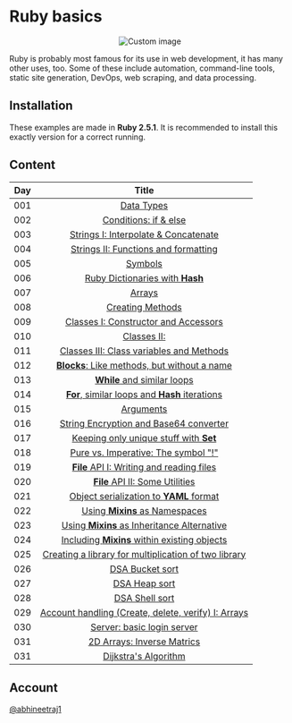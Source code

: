 # Ruby basics

<p align="center">
  <img src="https://raw.github.com/abhineetraj1/ruby-basics/master/images/ruby.png" alt="Custom image"/>
</p>

Ruby is probably most famous for its use in web development, it has many other uses, too. Some of these include automation, command-line tools, static site generation, DevOps, web scraping, and data processing.

## Installation

These examples are made in **Ruby 2.5.1**. It is recommended to install this exactly version for a correct running.

## Content

| Day | Title      |
| --- |:----------: |
| 001 | [Data Types](code/day001.rb) |
| 002 | [Conditions: if & else](code/day002.rb) |
| 003 | [Strings I: Interpolate & Concatenate](code/day003.rb) |
| 004 | [Strings II: Functions and formatting](code/day004.rb) |
| 005 | [Symbols](code/day005.rb) |
| 006 | [Ruby Dictionaries with **Hash**](code/day006.rb) |
| 007 | [Arrays](code/day007.rb) |
| 008 | [Creating Methods](code/day008.rb) |
| 009 | [Classes I: Constructor and Accessors](code/day009.rb) |
| 010 | [Classes II:](code/day010.rb) |
| 011 | [Classes III: Class variables and Methods](code/day011.rb) |
| 012 | [**Blocks**: Like methods, but without a name](code/day012.rb) |
| 013 | [**While** and similar loops](code/day013.rb) |
| 014 | [**For**, similar loops and **Hash** iterations](code/day014.rb) |
| 015 | [Arguments](code/day015.rb) |
| 016 | [String Encryption and Base64 converter](code/day016.rb) |
| 017 | [Keeping only unique stuff with **Set**](code/day017.rb) |
| 018 | [Pure vs. Imperative: The symbol "!"](code/day018.rb) |
| 019 | [**File** API I: Writing and reading files](code/day019.rb) |
| 020 | [**File** API II: Some Utilities](code/day020.rb) |
| 021 | [Object serialization to **YAML** format](code/day021.rb) |
| 022 | [Using **Mixins** as Namespaces](code/day022.rb) |
| 023 | [Using **Mixins** as Inheritance Alternative](code/day023.rb) |
| 024 | [Including **Mixins** within existing objects](code/day024.rb) |
| 025 | [Creating a library for multiplication of two library](code/day025.rb) |
| 026 | [DSA Bucket sort](code/day026.rb) |
| 027 | [DSA Heap sort](code/day027.rb) |
| 028 | [DSA Shell sort](code/day028.rb) |
| 029 | [Account handling (Create, delete, verify) I: Arrays](code/day029.rb) |
| 030 | [Server: basic login server](code/day030.rb)
| 031 | [2D Arrays: Inverse Matrics](code/day031.rb)
| 031 | [Dijkstra's Algorithm](code/day032.rb)

## Account

[@abhineetraj1](https://github.com/abhineetraj1)
